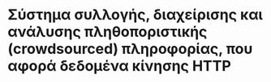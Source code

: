 # Σύστημα συλλογής, διαχείρισης και ανάλυσης πληθοποριστικής (crowdsourced) πληροφορίας, που αφορά δεδομένα κίνησης HTTP
